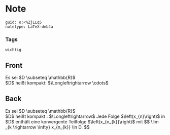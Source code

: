 # Note
```
guid: o:<%ZjLLq5
notetype: LaTeX-deb4a
```

### Tags
```
wichtig
```

## Front
<div>Es sei $D \subseteq \mathbb{R}$
</div><div>
</div>$D$ heißt kompakt: $\Longleftrightarrow \cdots$

## Back
<div>Es sei $D \subseteq \mathbb{R}$
</div><div>
</div>$D$ heißt kompakt : $\Longleftrightarrow$ Jede Folge $\left(x_{n}\right)$ in $D$ enthält eine konvergente Teilfolge $\left(x_{n_{k}}\right)$ mit
$$
\lim _{k \rightarrow \infty} x_{n_{k}} \in D.
$$
